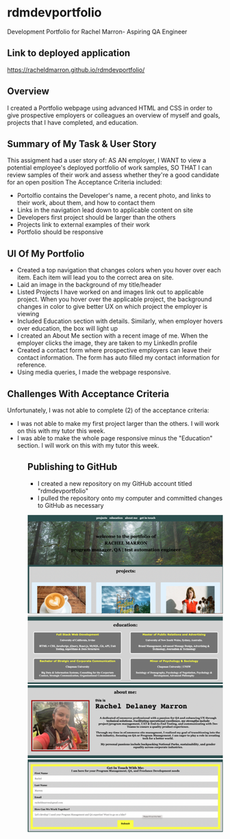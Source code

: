 # rdmdevportfolio
Development Portfolio for Rachel Marron- Aspiring QA Engineer

## Link to deployed application 
<a href="https://racheldmarron.github.io/rdmdevportfolio/">https://racheldmarron.github.io/rdmdevportfolio/</a>

## Overview 
I created a Portfolio webpage using advanced HTML and CSS in order to give prospective employers or colleagues an overview of myself and goals, projects that I have completed, and education.

## Summary of My Task & User Story 
This assigment had a user story of: AS AN employer, I WANT to view a potential employee's deployed portfolio of work samples, SO THAT I can review samples of their work and assess whether they're a good candidate for an open position
The Acceptance Criteria included: 
<ul><li>Portolfio contains the Developer's name, a recent photo, and links to their work, about them, and how to contact them</li>
<li>Links in the navigation lead down to applicable content on site</li>
<li>Developers first project should be larger than the others</li>
<li>Projects link to external examples of their work</li>
<li>Portfolio should be responsive</li></ul>

## UI Of My Portfolio
<ul>
<li>Created a top navigation that changes colors when you hover over each item. Each item will lead you to the correct area on site.</li>
<li>Laid an image in the background of my title/header</li>
<li>Listed Projects I have worked on and images link out to applicable project. When you hover over the applicable project, the background changes in color to give better UX on which project the employer is viewing</li>
<li>Included Education section with details. Similarly, when employer hovers over education, the box will light up</li>
<li>I created an About Me section with a recent image of me. When the employer clicks the image, they are taken to my LinkedIn profile</li>
<li>Created a contact form where prospective employers can leave their contact information. The form has auto filled my contact information for reference.</li>
<li>Using media queries, I made the webpage responsive.</li>
  </ul>
  
## Challenges With Acceptance Criteria 
Unfortunately, I was not able to complete (2) of the acceptance criteria: 
<ul><li>I was not able to make my first project larger than the others. I will work on this with my tutor this week.</li>
<li>I was able to make the whole page responsive minus the "Education" section. I will work on this with my tutor this week.</li><ul>

## Publishing to GitHub
<ul>
  <li>I created a new repository on my GitHub account titled "rdmdevportfolio"</li>
  <li>I pulled the repository onto my computer and committed changes to GitHub as necessary</li>
</ul>

![](./assets/images/portfolio-1.png)
![](./assets/images/portfolio-2.png)
![](./assets/images/portfolio-3.png)
![](./assets/images/portfolio-4.png)
